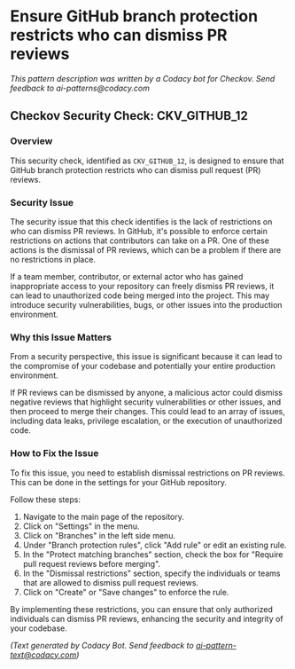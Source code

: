 # Ensure GitHub branch protection restricts who can dismiss PR reviews

_This pattern description was written by a Codacy bot for Checkov. Send feedback to ai-patterns@codacy.com_

## Checkov Security Check: CKV_GITHUB_12

### Overview

This security check, identified as `CKV_GITHUB_12`, is designed to ensure that GitHub branch protection restricts who can dismiss pull request (PR) reviews. 

### Security Issue

The security issue that this check identifies is the lack of restrictions on who can dismiss PR reviews. In GitHub, it's possible to enforce certain restrictions on actions that contributors can take on a PR. One of these actions is the dismissal of PR reviews, which can be a problem if there are no restrictions in place.

If a team member, contributor, or external actor who has gained inappropriate access to your repository can freely dismiss PR reviews, it can lead to unauthorized code being merged into the project. This may introduce security vulnerabilities, bugs, or other issues into the production environment.

### Why this Issue Matters

From a security perspective, this issue is significant because it can lead to the compromise of your codebase and potentially your entire production environment. 

If PR reviews can be dismissed by anyone, a malicious actor could dismiss negative reviews that highlight security vulnerabilities or other issues, and then proceed to merge their changes. This could lead to an array of issues, including data leaks, privilege escalation, or the execution of unauthorized code.

### How to Fix the Issue

To fix this issue, you need to establish dismissal restrictions on PR reviews. This can be done in the settings for your GitHub repository.

Follow these steps:

1. Navigate to the main page of the repository.
2. Click on "Settings" in the menu.
3. Click on "Branches" in the left side menu.
4. Under "Branch protection rules", click "Add rule" or edit an existing rule.
5. In the "Protect matching branches" section, check the box for "Require pull request reviews before merging".
6. In the "Dismissal restrictions" section, specify the individuals or teams that are allowed to dismiss pull request reviews.
7. Click on "Create" or "Save changes" to enforce the rule.

By implementing these restrictions, you can ensure that only authorized individuals can dismiss PR reviews, enhancing the security and integrity of your codebase.

_(Text generated by Codacy Bot. Send feedback to ai-pattern-text@codacy.com)_
